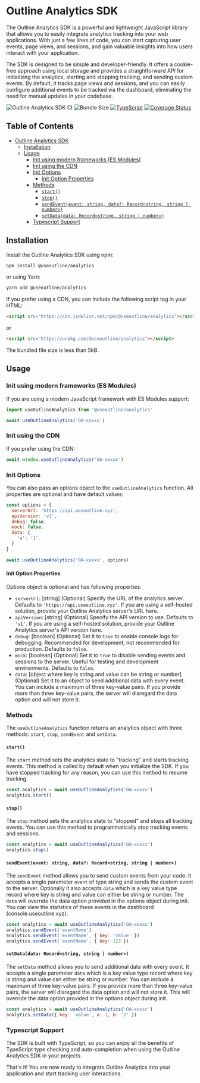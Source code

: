 # Outline Analytics SDK

The Outline Analytics SDK is a powerful and lightweight JavaScript library that allows you to easily integrate analytics tracking into your web applications. With just a few lines of code, you can start capturing user events, page views, and sessions, and gain valuable insights into how users interact with your application.

The SDK is designed to be simple and developer-friendly. It offers a cookie-free approach using local storage and provides a straightforward API for initializing the analytics, starting and stopping tracking, and sending custom events. By default, it tracks page views and sessions, and you can easily configure additional events to be tracked via the dashboard, eliminating the need for manual updates in your codebase.

![Outline Analytics SDK CI](https://github.com/useoutline/analytics-sdk/actions/workflows/node-ci.yml/badge.svg) ![Bundle Size](https://edge.bundlejs.com/badge?q=@useoutline/analytics) [![TypeScript](https://img.shields.io/badge/%3C%2F%3E-TypeScript-%230074c1.svg)](http://www.typescriptlang.org/) [![Coverage Status](https://coveralls.io/repos/github/useoutline/analytics-sdk/badge.svg)](https://coveralls.io/github/useoutline/analytics-sdk)


## Table of Contents

- [Outline Analytics SDK](#outline-analytics-sdk)
  - [Installation](#installation)
  - [Usage](#usage)
    - [Init using modern frameworks (ES Modules)](#init-using-modern-frameworks-es-modules)
    - [Init using the CDN](#init-using-the-cdn)
    - [Init Options](#init-options)
      - [Init Option Properties](#init-option-properties)
    - [Methods](#methods)
      - [`start()`](#start)
      - [`stop()`](#stop)
      - [`sendEvent(event: string, data?: Record<string, string | number>)`](#sendeventevent-string-data-recordstring-string--number)
      - [`setData(data: Record<string, string | number>)`](#setdatadata-recordstring-string--number)
    - [Typescript Support](#typescript-support)

## Installation

Install the Outline Analytics SDK using npm:

```bash
npm install @useoutline/analytics
```

or using Yarn:

```bash
yarn add @useoutline/analytics
```

If you prefer using a CDN, you can include the following script tag in your HTML:

```html
<script src="https://cdn.jsdelivr.net/npm/@useoutline/analytics"></script>
```

or

```html
<script src="https://unpkg.com/@useoutline/analytics"></script>
```

The bundled file size is less than 5kB.

## Usage

### Init using modern frameworks (ES Modules)

If you are using a modern JavaScript framework with ES Modules support:

```javascript
import useOutlineAnalytics from '@useoutline/analytics'

await useOutlineAnalytics('OA-xxxxx')
```

### Init using the CDN

If you prefer using the CDN:

```javascript
await window.useOutlineAnalytics('OA-xxxxx')
```

### Init Options

You can also pass an options object to the `useOutlineAnalytics` function. All properties are optional and have default values:

```javascript
const options = {
  serverUrl: 'https://api.useoutline.xyz',
  apiVersion: 'v1',
  debug: false,
  mock: false,
  data: {
    'a': '1'
  }
}

await useOutlineAnalytics('OA-xxxxx', options)
```

#### Init Option Properties

Options object is optional and has following properties:

- `serverUrl`: [string] (Optional) Specify the URL of the analytics server. Defaults to `'https://api.useoutline.xyz'`. If you are using a self-hosted solution, provide your Outline Analytics server's URL here.
- `apiVersion`: [string] (Optional) Specify the API version to use. Defaults to `'v1'`. If you are using a self-hosted solution, provide your Outline Analytics server's API version here.
- `debug`: [boolean] (Optional) Set it to `true` to enable console logs for debugging. Recommended for development, not recommended for production. Defaults to `false`.
- `mock`: [boolean] (Optional) Set it to `true` to disable sending events and sessions to the server. Useful for testing and development environments. Defaults to `false`.
- `data`: [object where key is string and value can be string or number] (Optional) Set it to an object to send additional data with every event. You can include a maximum of three key-value pairs. If you provide more than three key-value pairs, the server will disregard the data option and will not store it.

### Methods

The `useOutlineAnalytics` function returns an analytics object with three methods: `start`, `stop`, `sendEvent` and `setData`.

#### `start()`

The `start` method sets the analytics state to "tracking" and starts tracking events. This method is called by default when you initialize the SDK. If you have stopped tracking for any reason, you can use this method to resume tracking.

```javascript
const analytics = await useOutlineAnalytics('OA-xxxxx')
analytics.start()
```

#### `stop()`

The `stop` method sets the analytics state to "stopped" and stops all tracking events. You can use this method to programmatically stop tracking events and sessions.

```javascript
const analytics = await useOutlineAnalytics('OA-xxxxx')
analytics.stop()
```

#### `sendEvent(event: string, data?: Record<string, string | number>)`

The `sendEvent` method allows you to send custom events from your code. It accepts a single parameter `event` of type string and sends the custom event to the server. Optionally it also accepts `data` which is a key value type record where key is string and value can either be string or number. The `data` will override the data option provided in the options object during init. You can view the statistics of these events in the dashboard (console.useoutline.xyz).

```javascript
const analytics = await useOutlineAnalytics('OA-xxxxx')
analytics.sendEvent('eventName')
analytics.sendEvent('eventName', { key: 'value' })
analytics.sendEvent('eventName', { key: 123 })
```

#### `setData(data: Record<string, string | number>)`

The `setData` method allows you to send additional data with every event. It accepts a single parameter `data` which is a key value type record where key is string and value can either be string or number. You can include a maximum of three key-value pairs. If you provide more than three key-value pairs, the server will disregard the data option and will not store it. This will override the data option provided in the options object during init.

```javascript
const analytics = await useOutlineAnalytics('OA-xxxxx')
analytics.setData({ key: 'value', a: 1, b: '2' })
```

### Typescript Support

The SDK is built with TypeScript, so you can enjoy all the benefits of TypeScript type checking and auto-completion when using the Outline Analytics SDK in your projects.

That's it! You are now ready to integrate Outline Analytics into your application and start tracking user interactions.
